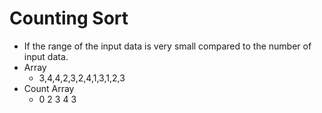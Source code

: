 # Counting Sort
- If the range of the input data is very small compared to the number of input data.
- Array
  - 3,4,4,2,3,2,4,1,3,1,2,3
- Count Array
  - 0 2 3 4 3
